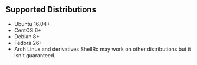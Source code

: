 ## Supported Distributions
- Ubuntu 16.04+
- CentOS 6+
- Debian 8+
- Fedora 26+
- Arch Linux and derivatives
ShellRc may work on other distributions but it isn't guaranteed.
